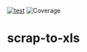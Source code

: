 [![test](https://github.com/disco07/scrap-to-xls/actions/workflows/test.yml/badge.svg?branch=main)](https://github.com/disco07/scrap-to-xls/actions/workflows/test.yml)
![Coverage](https://img.shields.io/badge/Coverage-91.7%25-brightgreen)

# scrap-to-xls
